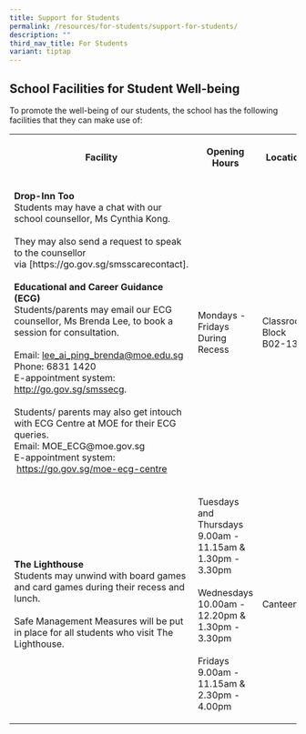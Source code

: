 ```yaml
---
title: Support for Students
permalink: /resources/for-students/support-for-students/
description: ""
third_nav_title: For Students
variant: tiptap
---
```

<h2>School Facilities for Student Well-being</h2>
<p>To promote the well-being of our students, the school has the following
facilities that they&nbsp;can make use of:</p>
<table style="minWidth: 75px">
<colgroup>
<col>
<col>
<col>
</colgroup>
<tbody>
<tr>
<th rowspan="1" colspan="1">
<p>Facility</p>
</th>
<th rowspan="1" colspan="1">
<p>Opening Hours</p>
</th>
<th rowspan="1" colspan="1">
<p>Location</p>
</th>
</tr>
<tr>
<td rowspan="1" colspan="1">
<p><strong>Drop-Inn Too</strong> 
<br>Students may have a chat with our school counsellor, Ms Cynthia Kong.&nbsp;
<br>
<br>They may also send a request to speak to the counsellor via&nbsp;[https://go.gov.sg/smsscarecontact].
<br>
<br><strong>Educational and Career Guidance (ECG)</strong>&nbsp;
<br>Students/parents may email our ECG counsellor, Ms Brenda Lee, to book
a session for consultation.
<br>
<br>Email:&nbsp;<a href="mailto:lee_ai_ping_brenda@moe.edu.sg" rel="noopener noreferrer nofollow" target="_blank">lee_ai_ping_brenda@moe.edu.sg</a>
<br>Phone: 6831 1420
<br>E-appointment system:
<br><a href="http://go.gov.sg/smssecg" rel="noopener noreferrer nofollow" target="_blank">http://go.gov.sg/smssecg</a>.
<br>
<br>Students/ parents may also get intouch with ECG Centre at MOE for their
ECG queries.
<br>Email: MOE_ECG@moe.gov.sg
<br>E-appointment system: &nbsp;<a href="https://go.gov.sg/moe-ecg-centre" rel="noopener noreferrer nofollow" target="_blank">https://go.gov.sg/moe-ecg-centre</a>
</p>
</td>
<td rowspan="1" colspan="1">
<p>Mondays - Fridays
<br>During Recess&nbsp;</p>
</td>
<td rowspan="1" colspan="1">
<p>Classroom Block
<br>B02-13&nbsp;</p>
</td>
</tr>
<tr>
<td rowspan="1" colspan="1">
<p><strong>The Lighthouse</strong>
<br>Students may unwind with board games and card games during their recess
and lunch.
<br>
<br>Safe Management Measures will be put in place for all students who visit
The Lighthouse.</p>
</td>
<td rowspan="1" colspan="1">
<p>Tuesdays and Thursdays
<br>9.00am - 11.15am &amp;
<br>1.30pm - 3.30pm
<br>
<br>Wednesdays
<br>10.00am - 12.20pm &amp;
<br>1.30pm - 3.30pm
<br>
<br>Fridays
<br>9.00am - 11.15am &amp;
<br>2.30pm - 4.00pm&nbsp;</p>
</td>
<td rowspan="1" colspan="1">
<p>Canteen</p>
</td>
</tr>
</tbody>
</table>
<p></p>